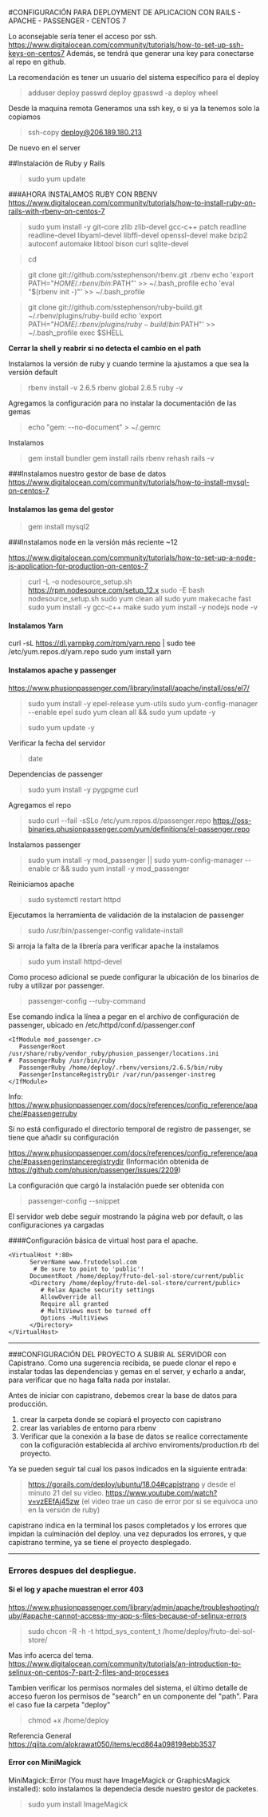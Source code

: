 #CONFIGURACIÓN PARA DEPLOYMENT DE APLICACION CON RAILS - APACHE - PASSENGER - CENTOS 7

Lo aconsejable sería tener el acceso por ssh.
https://www.digitalocean.com/community/tutorials/how-to-set-up-ssh-keys-on-centos7
Además, se tendrá que generar una key para conectarse al repo en github.

La recomendación es tener un usuario del sistema específico para el deploy
>adduser deploy
>passwd deploy
>gpasswd -a deploy wheel

Desde la maquina remota
Generamos una ssh key, o si ya la tenemos solo la copiamos

>ssh-copy deploy@206.189.180.213

De nuevo en el server

##Instalación de Ruby y Rails 
>sudo yum update

###AHORA INSTALAMOS RUBY CON RBENV
https://www.digitalocean.com/community/tutorials/how-to-install-ruby-on-rails-with-rbenv-on-centos-7

>sudo yum install -y git-core zlib zlib-devel gcc-c++ patch readline readline-devel libyaml-devel libffi-devel openssl-devel make bzip2 autoconf automake libtool bison curl sqlite-devel

>cd

>git clone git://github.com/sstephenson/rbenv.git .rbenv
>echo 'export PATH="$HOME/.rbenv/bin:$PATH"' >> ~/.bash_profile
>echo 'eval "$(rbenv init -)"' >> ~/.bash_profile

>git clone git://github.com/sstephenson/ruby-build.git ~/.rbenv/plugins/ruby-build
>echo 'export PATH="$HOME/.rbenv/plugins/ruby-build/bin:$PATH"' >> ~/.bash_profile
>exec $SHELL

**Cerrar la shell y reabrir si no detecta el cambio en el path**

Instalamos la versión de ruby y cuando termine la ajustamos a que sea la versión default
>rbenv install -v 2.6.5
rbenv global 2.6.5
ruby -v

Agregamos la configuración para no instalar la documentación de las gemas
>echo "gem: --no-document" > ~/.gemrc

Instalamos 
>gem install bundler
gem install rails
rbenv rehash
rails -v

###Instalamos nuestro gestor de base de datos 
https://www.digitalocean.com/community/tutorials/how-to-install-mysql-on-centos-7

#### Instalamos las gema del gestor

>gem install mysql2

###Instalamos node en la versión más reciente ~12
<!-- (Esta primer opción no la recomendamos, porque si necesitamos yarn, yum no resuelve la depenencia a node.)
https://www.digitalocean.com/community/tutorials/how-to-install-node-js-on-a-centos-7-server

Bajamos los binarios de
wget https://nodejs.org/dist/v12.16.2/node-v12.16.2-linux-x64.tar.xz
sudo tar --strip-components 1 -xvf node-v12.16.2-linux-x64.tar.xz -C /usr/local/
node --version

En este se indica el método optimo -->
https://www.digitalocean.com/community/tutorials/how-to-set-up-a-node-js-application-for-production-on-centos-7

>curl -L -o nodesource_setup.sh https://rpm.nodesource.com/setup_12.x
sudo -E bash nodesource_setup.sh
sudo yum clean all
sudo yum makecache fast
sudo yum install -y gcc-c++ make
sudo yum install -y nodejs
node -v

#### Instalamos Yarn
curl -sL https://dl.yarnpkg.com/rpm/yarn.repo | sudo tee /etc/yum.repos.d/yarn.repo
sudo yum install yarn

#### Instalamos apache y passenger
https://www.phusionpassenger.com/library/install/apache/install/oss/el7/

>sudo yum install -y epel-release yum-utils
sudo yum-config-manager --enable epel
sudo yum clean all && sudo yum update -y

>sudo yum update -y

Verificar la fecha del servidor
>date

Dependencias de passenger
>sudo yum install -y pygpgme curl

Agregamos el repo
>sudo curl --fail -sSLo /etc/yum.repos.d/passenger.repo https://oss-binaries.phusionpassenger.com/yum/definitions/el-passenger.repo

Instalamos passenger
>sudo yum install -y mod_passenger || sudo yum-config-manager --enable cr && sudo yum install -y mod_passenger

Reiniciamos apache
>sudo systemctl restart httpd

Ejecutamos la herramienta de validación de la instalacion de passenger
>sudo /usr/bin/passenger-config validate-install

Si arroja la falta de la librería para verificar apache la instalamos
>sudo yum install httpd-devel


Como proceso adicional se puede configurar la ubicación de los binarios de ruby a utilizar por passenger.
>passenger-config --ruby-command

Ese comando indica la línea a pegar en el archivo de configuración de passenger, ubicado en /etc/httpd/conf.d/passenger.conf

```
<IfModule mod_passenger.c>
   PassengerRoot /usr/share/ruby/vendor_ruby/phusion_passenger/locations.ini
#  PassengerRuby /usr/bin/ruby
   PassengerRuby /home/deploy/.rbenv/versions/2.6.5/bin/ruby
   PassengerInstanceRegistryDir /var/run/passenger-instreg
</IfModule>
```
Info:
https://www.phusionpassenger.com/docs/references/config_reference/apache/#passengerruby

Si no está configurado el directorio temporal de registro de passenger, se tiene que añadir su configuración

https://www.phusionpassenger.com/docs/references/config_reference/apache/#passengerinstanceregistrydir
(Información obtenida de  https://github.com/phusion/passenger/issues/2209)

La configuración que cargó la instalación puede ser obtenida con 
>passenger-config --snippet

El servidor web debe seguir mostrando la página web por default, o las configuraciones ya cargadas

####Configuración básica de virtual host para el apache.
```
<VirtualHost *:80>
      ServerName www.frutodelsol.com
       # Be sure to point to 'public'!
      DocumentRoot /home/deploy/fruto-del-sol-store/current/public
      <Directory /home/deploy/fruto-del-sol-store/current/public>
         # Relax Apache security settings
         AllowOverride all
         Require all granted
         # MultiViews must be turned off
         Options -MultiViews
      </Directory>
</VirtualHost>

```
___
###CONFIGURACIÓN DEL PROYECTO A SUBIR AL SERVIDOR con Capistrano.
Como una sugerencia recibida, se puede clonar el repo e instalar todas las dependencias y gemas en el server, y echarlo a andar, para verificar que no haga falta nada por instalar.

Antes de iniciar con capistrano, debemos crear la base de datos para producción.


1. crear la carpeta donde se copiará el proyecto con capistrano
1. crear las variables de entorno para rbenv
1. Verificar que la conexión a la base de datos se realice correctamente con la cofiguración establecida al archivo enviroments/production.rb  del proyecto.

Ya se pueden seguir tal cual los pasos indicados en la siguiente entrada:

>https://gorails.com/deploy/ubuntu/18.04#capistrano
y desde el minuto 21 del su video. https://www.youtube.com/watch?v=vzEEfAj45zw
(el video trae un caso de error por si se equivoca uno en la versión de ruby)

capistrano indica en la terminal los pasos completados y los errores que impidan la culminación  del deploy. 
una vez depurados los errores, y que capistrano termine, ya se tiene el proyecto desplegado.

---
### Errores despues del despliegue.

#### Si el log y apache muestran el error 403
https://www.phusionpassenger.com/library/admin/apache/troubleshooting/ruby/#apache-cannot-access-my-app-s-files-because-of-selinux-errors

>sudo chcon -R -h -t httpd_sys_content_t /home/deploy/fruto-del-sol-store/

Mas info acerca del tema.
https://www.digitalocean.com/community/tutorials/an-introduction-to-selinux-on-centos-7-part-2-files-and-processes


Tambien verificar los permisos normales del sistema, el último detalle de acceso fueron los permisos de "search" en un componente del "path". 
Para el caso fue la carpeta "deploy"
>chmod +x /home/deploy

Referencia General
https://qiita.com/alokrawat050/items/ecd864a098198ebb3537

#### Error con MiniMagick
 MiniMagick::Error (You must have ImageMagick or GraphicsMagick installed):
 solo instalamos la dependecia desde nuestro gestor de packetes. 
 >sudo yum install ImageMagick
 
 
